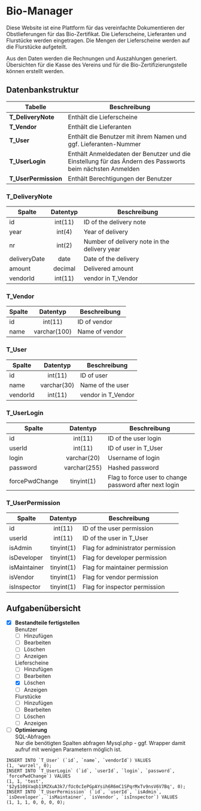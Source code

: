 # Bio-Manager
Diese Website ist eine Plattform für das vereinfachte Dokumentieren der Obstlieferungen für das Bio-Zertifikat.
Die Lieferscheine, Lieferanten und Flurstücke werden eingetragen. Die Mengen der Lieferscheine werden auf die Flurstücke aufgeteilt.

Aus den Daten werden die Rechnungen und Auszahlungen generiert. Übersichten für die Kasse des Vereins und für die Bio-Zertifizierungstelle können erstellt werden.

## Datenbankstruktur
| Tabelle | Beschreibung |
| --- | --- |
| **T_DeliveryNote** | Enthält die Lieferscheine |
| **T_Vendor** | Enthält die Lieferanten |
| **T_User** | Enthält die Benutzer mit ihrem Namen und ggf. Lieferanten-Nummer |
| **T_UserLogin** | Enthält Anmeldedaten der Benutzer und die Einstellung für das Ändern des Passworts beim nächsten Anmelden |
| **T_UserPermission** | Enthält Berechtigungen der Benutzer |

### T_DeliveryNote
| Spalte | Datentyp | Beschreibung |
| --- | :-: | --- |
| id | int(11) | ID of the delivery note |
| year | int(4) | Year of delivery|
| nr | int(2) | Number of delivery note in the delivery year |
| deliveryDate | date | Date of the delivery |
| amount | decimal | Delivered amount |
| vendorId | int(11) | vendor in T_Vendor |

### T_Vendor
| Spalte | Datentyp | Beschreibung |
| --- | :-: | --- |
| id | int(11) | ID of vendor |
| name | varchar(100) | Name of vendor |

### T_User
| Spalte | Datentyp | Beschreibung |
| --- | :-: | --- |
| id | int(11) | ID of user |
| name | varchar(30) | Name of the user |
| vendorId | int(11) | vendor in T_Vendor |

### T_UserLogin
| Spalte | Datentyp | Beschreibung |
| --- | :-: | --- |
| id | int(11) | ID of the user login |
| userId | int(11) | ID of user in T_User |
| login | varchar(20) | Username of login |
| password | varchar(255) | Hashed password |
| forcePwdChange | tinyint(1) | Flag to force user to change password after next login |

### T_UserPermission
| Spalte | Datentyp | Beschreibung |
| --- | :-: | --- |
| id | int(11) | ID of the user permission |
| userId | int(11) | ID of the user in T_User |
| isAdmin | tinyint(1) | Flag for administrator permission |
| isDeveloper | tinyint(1) | Flag for developer permission |
| isMaintainer | tinyint(1) | Flag for maintainer permission |
| isVendor | tinyint(1) | Flag for vendor permission |
| isInspector | tinyint(1) | Flag for inspector permission |

## Aufgabenübersicht
- [x] **Bestandteile fertigstellen**  
  Benutzer
    - [ ] Hinzufügen
    - [ ] Bearbeiten
    - [ ] Löschen
    - [ ] Anzeigen
  
  Lieferscheine
    - [ ] Hinzufügen
    - [ ] Bearbeiten
    - [x] Löschen
    - [ ] Anzeigen
  
  Flurstücke
    - [ ] Hinzufügen
    - [ ] Bearbeiten
    - [ ] Löschen
    - [ ] Anzeigen

- [ ] **Optimierung**  
  SQL-Abfragen  
  Nur die benötigten Spalten abfragen
  Mysql.php - ggf. Wrapper damit aufruf mit wenigen Parametern möglich ist.

```
INSERT INTO `T_User` (`id`, `name`, `vendorId`) VALUES
(1, 'wurzel', 0);
INSERT INTO `T_UserLogin` (`id`, `userId`, `login`, `password`, `forcePwdChange`) VALUES
(1, 1, 'test', '$2y$10$Vaqb11MZXuA3k7/fUc0cIePGpAYsih6R6mC1SPqrMxTv9nsV6V7Bq', 0);
INSERT INTO `T_UserPermission` (`id`, `userId`, `isAdmin`, `isDeveloper`, `isMaintainer`, `isVendor`, `isInspector`) VALUES
(1, 1, 1, 0, 0, 0, 0);
```
